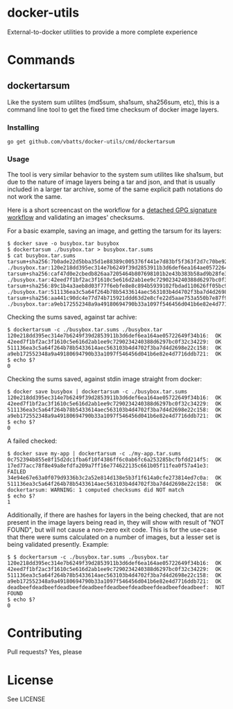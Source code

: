 # docker-utils

External-to-docker utilities to provide a more complete experience


# Commands

## dockertarsum

Like the system sum utilites (md5sum, sha1sum, sha256sum, etc), this is a
command line tool to get the fixed time checksum of docker image layers.

### Installing

	go get github.com/vbatts/docker-utils/cmd/dockertarsum

### Usage

The tool is very similar behavior to the system sum utilites like sha1sum, but
due to the nature of image layers being a tar and json, and that is usually
included in a larger tar archive, some of the same explicit path notations do
not work the same.

Here is a short screencast on the workflow for a [detached GPG signature
workflow](http://vbatts.fedorapeople.org/docker/docker_image_signature-vbatts-07012014.webm)
and validating an images' checksums.


For a basic example, saving an image, and getting the tarsum for its layers:

	$ docker save -o busybox.tar busybox
	$ dockertarsum ./busybox.tar > busybox.tar.sums
	$ cat busybox.tar.sums
	tarsum+sha256:7b0ade22d5bba35d1e88389c005376f441e7d83bf5f363f2d7c70be9286163aa  ./busybox.tar:120e218dd395ec314e7b6249f39d2853911b3d6def6ea164ae05722649f34b16
	tarsum+sha256:caf47d0e2cbedb826aa7205464b807698101b2e43b383b58ad9b28fe3a31499e  ./busybox.tar:42eed7f1bf2ac3f1610c5e616d2ab1ee9c7290234240388d6297bc0f32c34229
	tarsum+sha256:89c1b4a3aeb8d03f77f6ebfe8e8c894b5939102fbdad110626ff05bc94a94d56  ./busybox.tar:511136ea3c5a64f264b78b5433614aec563103b4d4702f3ba7d4d2698e22c158
	tarsum+sha256:aa441c90dc4e77d74b715921ddd63d2e8cfe22d5aae753a550b7e87f9010fee4  ./busybox.tar:a9eb172552348a9a49180694790b33a1097f546456d041b6e82e4d7716ddb721

Checking the sums saved, against tar achive:

	$ dockertarsum -c ./busybox.tar.sums ./busybox.tar
	120e218dd395ec314e7b6249f39d2853911b3d6def6ea164ae05722649f34b16:  OK
	42eed7f1bf2ac3f1610c5e616d2ab1ee9c7290234240388d6297bc0f32c34229:  OK
	511136ea3c5a64f264b78b5433614aec563103b4d4702f3ba7d4d2698e22c158:  OK
	a9eb172552348a9a49180694790b33a1097f546456d041b6e82e4d7716ddb721:  OK
	$ echo $?
	0

Checking the sums saved, against stdin image straight from docker:

	$ docker save busybox | dockertarsum -c ./busybox.tar.sums
	120e218dd395ec314e7b6249f39d2853911b3d6def6ea164ae05722649f34b16:  OK
	42eed7f1bf2ac3f1610c5e616d2ab1ee9c7290234240388d6297bc0f32c34229:  OK
	511136ea3c5a64f264b78b5433614aec563103b4d4702f3ba7d4d2698e22c158:  OK
	a9eb172552348a9a49180694790b33a1097f546456d041b6e82e4d7716ddb721:  OK
	$ echo $?
	0

A failed checked:

	$ docker save my-app | dockertarsum -c ./my-app.tar.sums
	0c752394b855e8f15d2dc1fba6f10f4386ff6c0ab6fc6a253285bcfbfdd214f5:  OK
	17ed77acc78f8e49a8efdfa209a7ff16e774622135c661b05f11fea0f57a41e3:  FAILED
	34e94e67e63a0f079d9336b3c2a52e814d138e5b3f1f614a0cfe273814ed7c0a:  OK
	511136ea3c5a64f264b78b5433614aec563103b4d4702f3ba7d4d2698e22c158:  OK
	dockertarsum: WARNING: 1 computed checksums did NOT match
	$ echo $?
	1

Additionally, if there are hashes for layers in the being checked, that are not
present in the image layers being read in, they will show with result of "NOT
FOUND", but will not cause a non-zero exit code. This is for the use-case that
there were sums calculated on a number of images, but a lesser set is being
validated presently.
Example:

	$ $ dockertarsum -c ./busybox.tar.sums ./busybox.tar 
	120e218dd395ec314e7b6249f39d2853911b3d6def6ea164ae05722649f34b16:  OK
	42eed7f1bf2ac3f1610c5e616d2ab1ee9c7290234240388d6297bc0f32c34229:  OK
	511136ea3c5a64f264b78b5433614aec563103b4d4702f3ba7d4d2698e22c158:  OK
	a9eb172552348a9a49180694790b33a1097f546456d041b6e82e4d7716ddb721:  OK
	deadbeefdeadbeefdeadbeefdeadbeefdeadbeefdeadbeefdeadbeefdeadbeef:  NOT FOUND
	$ echo $?
	0

# Contributing

Pull requests? Yes, please

# License

See LICENSE
